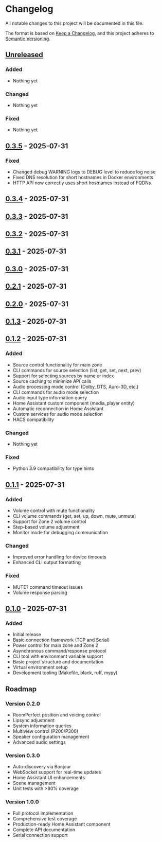 # Changelog

All notable changes to this project will be documented in this file.

The format is based on [Keep a Changelog](https://keepachangelog.com/en/1.0.0/),
and this project adheres to [Semantic Versioning](https://semver.org/spec/v2.0.0.html).

## [Unreleased]

### Added
- Nothing yet

### Changed
- Nothing yet

### Fixed
- Nothing yet

## [0.3.5] - 2025-07-31

### Fixed
- Changed debug WARNING logs to DEBUG level to reduce log noise
- Fixed DNS resolution for short hostnames in Docker environments
- HTTP API now correctly uses short hostnames instead of FQDNs

## [0.3.4] - 2025-07-31
## [0.3.3] - 2025-07-31
## [0.3.2] - 2025-07-31
## [0.3.1] - 2025-07-31
## [0.3.0] - 2025-07-31
## [0.2.1] - 2025-07-31
## [0.2.0] - 2025-07-31
## [0.1.3] - 2025-07-31
## [0.1.2] - 2025-07-31

### Added
- Source control functionality for main zone
- CLI commands for source selection (list, get, set, next, prev)
- Support for selecting sources by name or index
- Source caching to minimize API calls
- Audio processing mode control (Dolby, DTS, Auro-3D, etc.)
- CLI commands for audio mode selection
- Audio input type information query
- Home Assistant custom component (media_player entity)
- Automatic reconnection in Home Assistant
- Custom services for audio mode selection
- HACS compatibility

### Changed
- Nothing yet

### Fixed
- Python 3.9 compatibility for type hints

## [0.1.1] - 2025-07-31

### Added
- Volume control with mute functionality
- CLI volume commands (get, set, up, down, mute, unmute)
- Support for Zone 2 volume control
- Step-based volume adjustment
- Monitor mode for debugging communication

### Changed
- Improved error handling for device timeouts
- Enhanced CLI output formatting

### Fixed
- MUTE? command timeout issues
- Volume response parsing

## [0.1.0] - 2025-07-31

### Added
- Initial release
- Basic connection framework (TCP and Serial)
- Power control for main zone and Zone 2
- Asynchronous command/response protocol
- CLI tool with environment variable support
- Basic project structure and documentation
- Virtual environment setup
- Development tooling (Makefile, black, ruff, mypy)

## Roadmap

### Version 0.2.0
- RoomPerfect position and voicing control
- Lipsync adjustment
- System information queries
- Multiview control (P200/P300)
- Speaker configuration management
- Advanced audio settings

### Version 0.3.0
- Auto-discovery via Bonjour
- WebSocket support for real-time updates
- Home Assistant UI enhancements
- Scene management
- Unit tests with >80% coverage

### Version 1.0.0
- Full protocol implementation
- Comprehensive test coverage
- Production-ready Home Assistant component
- Complete API documentation
- Serial connection support

[Unreleased]: https://github.com/siegeld/steinway-p100/compare/v0.3.5...HEAD
[0.3.5]: https://github.com/siegeld/steinway-p100/compare/v0.3.4...v0.3.5
[0.3.4]: https://github.com/siegeld/steinway-p100/compare/v0.3.3...v0.3.4
[0.3.3]: https://github.com/siegeld/steinway-p100/compare/v0.3.2...v0.3.3
[0.3.2]: https://github.com/siegeld/steinway-p100/compare/v0.3.1...v0.3.2
[0.3.1]: https://github.com/siegeld/steinway-p100/compare/v0.3.0...v0.3.1
[0.3.0]: https://github.com/siegeld/steinway-p100/compare/v0.2.1...v0.3.0
[0.2.1]: https://github.com/siegeld/steinway-p100/compare/v0.2.0...v0.2.1
[0.2.0]: https://github.com/siegeld/steinway-p100/compare/v0.1.3...v0.2.0
[0.1.3]: https://github.com/siegeld/steinway-p100/compare/v0.1.2...v0.1.3
[0.1.2]: https://github.com/siegeld/steinway-p100/compare/v0.1.1...v0.1.2
[0.1.1]: https://github.com/siegeld/steinway-p100/compare/v0.1.0...v0.1.1
[0.1.0]: https://github.com/siegeld/steinway-p100/releases/tag/v0.1.0
